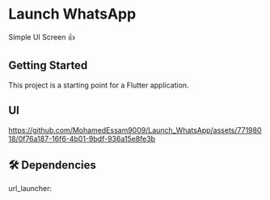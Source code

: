 #  Launch WhatsApp

Simple UI Screen :+1:

## Getting Started

This project is a starting point for a Flutter application.

## UI


https://github.com/MohamedEssam9009/Launch_WhatsApp/assets/77198018/0f76a187-16f6-4b01-9bdf-936a15e8fe3b


## 🛠 Dependencies

 url_launcher:

